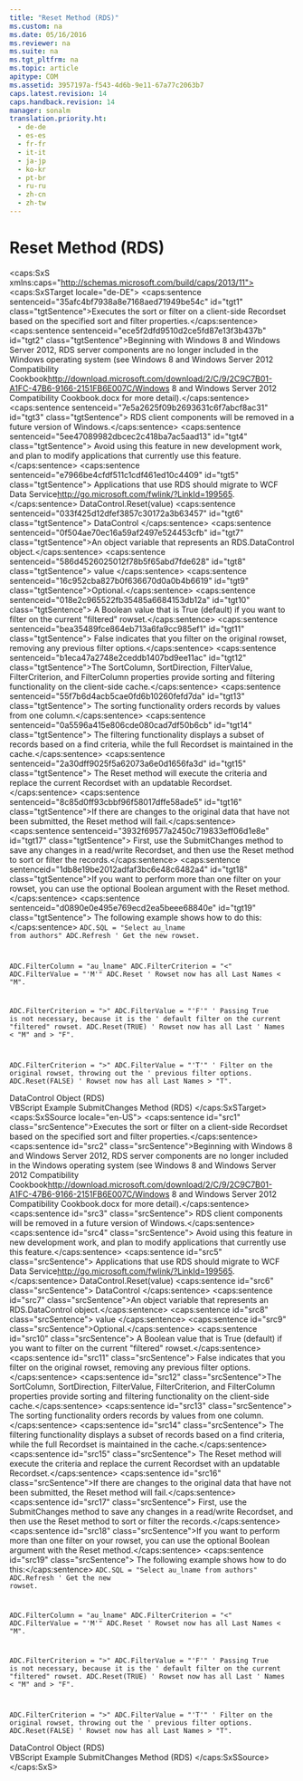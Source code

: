 ```yaml
---
title: "Reset Method (RDS)"
ms.custom: na
ms.date: 05/16/2016
ms.reviewer: na
ms.suite: na
ms.tgt_pltfrm: na
ms.topic: article
apitype: COM
ms.assetid: 3957197a-f543-4d6b-9e11-67a77c2063b7
caps.latest.revision: 14
caps.handback.revision: 14
manager: sonalm
translation.priority.ht: 
  - de-de
  - es-es
  - fr-fr
  - it-it
  - ja-jp
  - ko-kr
  - pt-br
  - ru-ru
  - zh-cn
  - zh-tw
---
```

# Reset Method (RDS)
<?xml version="1.0" encoding="utf-8"?>
<caps:SxS xmlns:caps="http://schemas.microsoft.com/build/caps/2013/11">
  <caps:SxSTarget locale="de-DE">
    <developerReferenceWithSyntaxDocument xsi:schemaLocation="http://ddue.schemas.microsoft.com/authoring/2003/5 http://dduestorage.blob.core.windows.net/ddueschema/developer.xsd" xmlns="http://ddue.schemas.microsoft.com/authoring/2003/5" xmlns:xlink="http://www.w3.org/1999/xlink" xmlns:xsi="http://www.w3.org/2001/XMLSchema-instance">
      <introduction>
        <para>
          <caps:sentence sentenceid="35afc4bf7938a8e7168aed71949be54c" id="tgt1" class="tgtSentence">Executes the sort or filter on a client-side <legacyBold>Recordset </legacyBold>based on the specified sort and filter properties.</caps:sentence>
        </para>
        <alert class="important">
          <para>
            <caps:sentence sentenceid="ece5f2dfd9510d2ce5fd87e13f3b437b" id="tgt2" class="tgtSentence">Beginning with Windows 8 and Windows Server 2012, RDS server components are no longer included in the Windows operating system (see Windows 8 and <externalLink><linkText>Windows Server 2012 Compatibility Cookbook</linkText><linkUri>http://download.microsoft.com/download/2/C/9/2C9C7B01-A1FC-47B6-9166-2151FB6E007C/Windows 8 and Windows Server 2012 Compatibility Cookbook.docx</linkUri></externalLink> for more detail).</caps:sentence>
            <caps:sentence sentenceid="7e5a2625f09b2693631c6f7abcf8ac31" id="tgt3" class="tgtSentence"> RDS client components will be removed in a future version of Windows.</caps:sentence>
            <caps:sentence sentenceid="5ee47089982dbcec2c418ba7ac5aad13" id="tgt4" class="tgtSentence"> Avoid using this feature in new development work, and plan to modify applications that currently use this feature.</caps:sentence>
            <caps:sentence sentenceid="e7966be4cfdf511c1cdf461ed10c4409" id="tgt5" class="tgtSentence"> Applications that use RDS should migrate to <externalLink><linkText>WCF Data Service</linkText><linkUri>http://go.microsoft.com/fwlink/?LinkId=199565</linkUri></externalLink>.</caps:sentence>
          </para>
        </alert>
      </introduction>
      <syntaxSection>
        <legacySyntax>
          <parameterReference>DataControl</parameterReference>.<legacyBold>Reset(</legacyBold><parameterReference>value</parameterReference><legacyBold>)</legacyBold></legacySyntax>
      </syntaxSection>
      <parameters>
        <content>
          <definitionTable>
            <definedTerm>
              <caps:sentence sentenceid="033f425d12dfef3857c30172a3b63457" id="tgt6" class="tgtSentence"> <legacyItalic>DataControl</legacyItalic> </caps:sentence>
            </definedTerm>
            <definition>
              <para>
                <caps:sentence sentenceid="0f504ae70ec16a59af2497e524453cfb" id="tgt7" class="tgtSentence">An object variable that represents an <legacyLink xlink:href="d85ea4fc-451c-436e-97b8-58f92b149dd0">RDS.DataControl</legacyLink> object.</caps:sentence>
              </para>
            </definition>
            <definedTerm>
              <caps:sentence sentenceid="586d4526025012f78b5f65abd7fde628" id="tgt8" class="tgtSentence"> <legacyItalic>value</legacyItalic> </caps:sentence>
            </definedTerm>
            <definition>
              <para>
                <caps:sentence sentenceid="16c952cba827b0f636670d0a0b4b6619" id="tgt9" class="tgtSentence">Optional.</caps:sentence>
                <caps:sentence sentenceid="018e2c965522fb35485a6684153db12a" id="tgt10" class="tgtSentence"> A <languageKeyword>Boolean</languageKeyword> value that is <languageKeyword>True</languageKeyword> (default) if you want to filter on the current "filtered" rowset.</caps:sentence>
                <caps:sentence sentenceid="bea35489fce864eb713a6fa9cc985ef1" id="tgt11" class="tgtSentence">
                  <languageKeyword>False</languageKeyword> indicates that you filter on the original rowset, removing any previous filter options.</caps:sentence>
              </para>
            </definition>
          </definitionTable>
        </content>
      </parameters>
      <languageReferenceRemarks>
        <content>
          <para>
            <caps:sentence sentenceid="b1eca47a2748e2ceddb1407bd9ee11ac" id="tgt12" class="tgtSentence">The <legacyLink xlink:href="f6f80f67-f0fb-4e63-a5f5-8fdf312aac63">SortColumn</legacyLink>, <legacyLink xlink:href="1d9d8715-e4ad-4ff3-bf7f-f1dc0532d8c2">SortDirection</legacyLink>, <legacyLink xlink:href="28f17186-b842-4cf9-b320-a9bb941c481b">FilterValue</legacyLink>, <legacyLink xlink:href="24eb03ba-ccfd-4353-b6af-03586b2da6fd">FilterCriterion</legacyLink>, and <legacyLink xlink:href="0a5473e8-8ce6-4518-83fb-4920b827e285">FilterColumn</legacyLink> properties provide sorting and filtering functionality on the client-side cache.</caps:sentence>
            <caps:sentence sentenceid="55f7b6d4acb5cae0fd6b10260fefd7da" id="tgt13" class="tgtSentence"> The sorting functionality orders records by values from one column.</caps:sentence>
            <caps:sentence sentenceid="0a5596a415e806cde080cad7df50b6cb" id="tgt14" class="tgtSentence"> The filtering functionality displays a subset of records based on a find criteria, while the full <legacyLink xlink:href="ede1415f-c3df-4cc5-a05b-2576b2b84b60">Recordset</legacyLink> is maintained in the cache.</caps:sentence>
            <caps:sentence sentenceid="2a30dff9025f5a62073a6e0d1656fa3d" id="tgt15" class="tgtSentence"> The <legacyBold>Reset</legacyBold> method will execute the criteria and replace the current <legacyBold>Recordset</legacyBold> with an updatable <legacyBold>Recordset</legacyBold>.</caps:sentence>
          </para>
          <para>
            <caps:sentence sentenceid="8c85d0ff93cbbf96f58017dffe58ade5" id="tgt16" class="tgtSentence">If there are changes to the original data that have not been submitted, the <legacyBold>Reset</legacyBold> method will fail.</caps:sentence>
            <caps:sentence sentenceid="3932f69577a2450c719833eff06d1e8e" id="tgt17" class="tgtSentence"> First, use the <legacyLink xlink:href="250062a4-13c4-4bed-807d-8b9ad81536d4">SubmitChanges</legacyLink> method to save any changes in a read/write <legacyBold>Recordset</legacyBold>, and then use the <legacyBold>Reset</legacyBold> method to sort or filter the records.</caps:sentence>
          </para>
          <para>
            <caps:sentence sentenceid="1db8e19be2012adfaf3bc6e48c6482a4" id="tgt18" class="tgtSentence">If you want to perform more than one filter on your rowset, you can use the optional <legacyItalic>Boolean</legacyItalic> argument with the <legacyBold>Reset</legacyBold> method.</caps:sentence>
            <caps:sentence sentenceid="d0890e0e495e769ecd2ea5beee68840e" id="tgt19" class="tgtSentence"> The following example shows how to do this:</caps:sentence>
          </para>
          <code>ADC.SQL = "Select au_lname from authors"
ADC.Refresh    ' Get the new rowset.

ADC.FilterColumn = "au_lname"
ADC.FilterCriterion = "&lt;"
ADC.FilterValue = "'M'"
ADC.Reset         ' Rowset now has all Last Names &lt; "M".

ADC.FilterCriterion = "&gt;"
ADC.FilterValue = "'F'"
' Passing True is not necessary, because it is the 
' default filter on the current "filtered" rowset.
ADC.Reset(TRUE)     ' Rowset now has all Last 
                    ' Names &lt; "M" and &gt; "F".

ADC.FilterCriterion = "&gt;"
ADC.FilterValue = "'T'"
' Filter on the original rowset, throwing out the
' previous filter options.
ADC.Reset(FALSE)   ' Rowset now has all Last Names &gt; "T".</code>
        </content>
      </languageReferenceRemarks>
      <section>
        <title>
          <caps:sentence sentenceid="2f342d3be839cc5b67ae0de7d404b8e6" id="tgt20" class="tgtSentence">Applies To</caps:sentence>
        </title>
        <content>
          <para>
            <link xlink:href="d85ea4fc-451c-436e-97b8-58f92b149dd0">DataControl Object (RDS)</link>
          </para>
        </content>
      </section>
      <relatedTopics>
        <link xlink:href="8a74802f-34d6-4676-bf94-07df5f8bff66">VBScript Example</link>
        <link xlink:href="250062a4-13c4-4bed-807d-8b9ad81536d4">SubmitChanges Method (RDS)</link>
      </relatedTopics>
    </developerReferenceWithSyntaxDocument>
  </caps:SxSTarget>
  <caps:SxSSource locale="en-US">
    <developerReferenceWithSyntaxDocument xsi:schemaLocation="http://ddue.schemas.microsoft.com/authoring/2003/5 http://dduestorage.blob.core.windows.net/ddueschema/developer.xsd" xmlns="http://ddue.schemas.microsoft.com/authoring/2003/5" xmlns:xlink="http://www.w3.org/1999/xlink" xmlns:xsi="http://www.w3.org/2001/XMLSchema-instance">
      <introduction>
        <para>
          <caps:sentence id="src1" class="srcSentence">Executes the sort or filter on a client-side <legacyBold>Recordset </legacyBold>based on the specified sort and filter properties.</caps:sentence>
        </para>
        <alert class="important">
          <para>
            <caps:sentence id="src2" class="srcSentence">Beginning with Windows 8 and Windows Server 2012, RDS server components are no longer included in the Windows operating system (see Windows 8 and <externalLink><linkText>Windows Server 2012 Compatibility Cookbook</linkText><linkUri>http://download.microsoft.com/download/2/C/9/2C9C7B01-A1FC-47B6-9166-2151FB6E007C/Windows 8 and Windows Server 2012 Compatibility Cookbook.docx</linkUri></externalLink> for more detail).</caps:sentence>
            <caps:sentence id="src3" class="srcSentence"> RDS client components will be removed in a future version of Windows.</caps:sentence>
            <caps:sentence id="src4" class="srcSentence"> Avoid using this feature in new development work, and plan to modify applications that currently use this feature.</caps:sentence>
            <caps:sentence id="src5" class="srcSentence"> Applications that use RDS should migrate to <externalLink><linkText>WCF Data Service</linkText><linkUri>http://go.microsoft.com/fwlink/?LinkId=199565</linkUri></externalLink>.</caps:sentence>
          </para>
        </alert>
      </introduction>
      <syntaxSection>
        <legacySyntax>
          <parameterReference>DataControl</parameterReference>.<legacyBold>Reset(</legacyBold><parameterReference>value</parameterReference><legacyBold>)</legacyBold></legacySyntax>
      </syntaxSection>
      <parameters>
        <content>
          <definitionTable>
            <definedTerm>
              <caps:sentence id="src6" class="srcSentence"> <legacyItalic>DataControl</legacyItalic> </caps:sentence>
            </definedTerm>
            <definition>
              <para>
                <caps:sentence id="src7" class="srcSentence">An object variable that represents an <legacyLink xlink:href="d85ea4fc-451c-436e-97b8-58f92b149dd0">RDS.DataControl</legacyLink> object.</caps:sentence>
              </para>
            </definition>
            <definedTerm>
              <caps:sentence id="src8" class="srcSentence"> <legacyItalic>value</legacyItalic> </caps:sentence>
            </definedTerm>
            <definition>
              <para>
                <caps:sentence id="src9" class="srcSentence">Optional.</caps:sentence>
                <caps:sentence id="src10" class="srcSentence"> A <languageKeyword>Boolean</languageKeyword> value that is <languageKeyword>True</languageKeyword> (default) if you want to filter on the current "filtered" rowset.</caps:sentence>
                <caps:sentence id="src11" class="srcSentence">
                  <languageKeyword>False</languageKeyword> indicates that you filter on the original rowset, removing any previous filter options.</caps:sentence>
              </para>
            </definition>
          </definitionTable>
        </content>
      </parameters>
      <languageReferenceRemarks>
        <content>
          <para>
            <caps:sentence id="src12" class="srcSentence">The <legacyLink xlink:href="f6f80f67-f0fb-4e63-a5f5-8fdf312aac63">SortColumn</legacyLink>, <legacyLink xlink:href="1d9d8715-e4ad-4ff3-bf7f-f1dc0532d8c2">SortDirection</legacyLink>, <legacyLink xlink:href="28f17186-b842-4cf9-b320-a9bb941c481b">FilterValue</legacyLink>, <legacyLink xlink:href="24eb03ba-ccfd-4353-b6af-03586b2da6fd">FilterCriterion</legacyLink>, and <legacyLink xlink:href="0a5473e8-8ce6-4518-83fb-4920b827e285">FilterColumn</legacyLink> properties provide sorting and filtering functionality on the client-side cache.</caps:sentence>
            <caps:sentence id="src13" class="srcSentence"> The sorting functionality orders records by values from one column.</caps:sentence>
            <caps:sentence id="src14" class="srcSentence"> The filtering functionality displays a subset of records based on a find criteria, while the full <legacyLink xlink:href="ede1415f-c3df-4cc5-a05b-2576b2b84b60">Recordset</legacyLink> is maintained in the cache.</caps:sentence>
            <caps:sentence id="src15" class="srcSentence"> The <legacyBold>Reset</legacyBold> method will execute the criteria and replace the current <legacyBold>Recordset</legacyBold> with an updatable <legacyBold>Recordset</legacyBold>.</caps:sentence>
          </para>
          <para>
            <caps:sentence id="src16" class="srcSentence">If there are changes to the original data that have not been submitted, the <legacyBold>Reset</legacyBold> method will fail.</caps:sentence>
            <caps:sentence id="src17" class="srcSentence"> First, use the <legacyLink xlink:href="250062a4-13c4-4bed-807d-8b9ad81536d4">SubmitChanges</legacyLink> method to save any changes in a read/write <legacyBold>Recordset</legacyBold>, and then use the <legacyBold>Reset</legacyBold> method to sort or filter the records.</caps:sentence>
          </para>
          <para>
            <caps:sentence id="src18" class="srcSentence">If you want to perform more than one filter on your rowset, you can use the optional <legacyItalic>Boolean</legacyItalic> argument with the <legacyBold>Reset</legacyBold> method.</caps:sentence>
            <caps:sentence id="src19" class="srcSentence"> The following example shows how to do this:</caps:sentence>
          </para>
          <code>ADC.SQL = "Select au_lname from authors"
ADC.Refresh    ' Get the new rowset.

ADC.FilterColumn = "au_lname"
ADC.FilterCriterion = "&lt;"
ADC.FilterValue = "'M'"
ADC.Reset         ' Rowset now has all Last Names &lt; "M".

ADC.FilterCriterion = "&gt;"
ADC.FilterValue = "'F'"
' Passing True is not necessary, because it is the 
' default filter on the current "filtered" rowset.
ADC.Reset(TRUE)     ' Rowset now has all Last 
                    ' Names &lt; "M" and &gt; "F".

ADC.FilterCriterion = "&gt;"
ADC.FilterValue = "'T'"
' Filter on the original rowset, throwing out the
' previous filter options.
ADC.Reset(FALSE)   ' Rowset now has all Last Names &gt; "T".</code>
        </content>
      </languageReferenceRemarks>
      <section>
        <title>
          <caps:sentence id="src20" class="srcSentence">Applies To</caps:sentence>
        </title>
        <content>
          <para>
            <link xlink:href="d85ea4fc-451c-436e-97b8-58f92b149dd0">DataControl Object (RDS)</link>
          </para>
        </content>
      </section>
      <relatedTopics>
        <link xlink:href="8a74802f-34d6-4676-bf94-07df5f8bff66">VBScript Example</link>
        <link xlink:href="250062a4-13c4-4bed-807d-8b9ad81536d4">SubmitChanges Method (RDS)</link>
      </relatedTopics>
    </developerReferenceWithSyntaxDocument>
  </caps:SxSSource>
</caps:SxS>